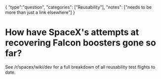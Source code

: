 {
    "type":"question",
    "categories": ["Reusability"],
    "notes": ["needs to be more than just a link elsewhere"]
}

# How have SpaceX's attempts at recovering Falcon boosters gone so far?

See /r/spacex/wiki/dev for a full breakdown of all reusability test flights to date.
